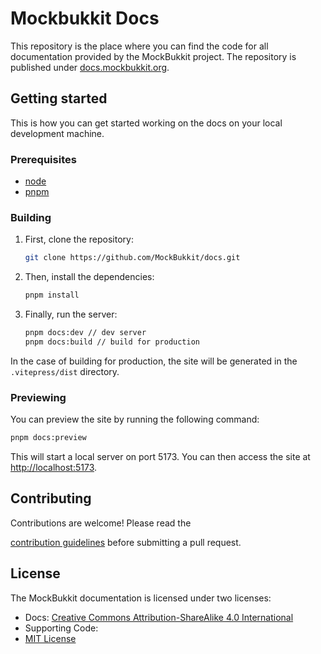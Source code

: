 # Mockbukkit Docs

This repository is the place where you can find the code for all documentation
provided by the MockBukkit project. The repository is published under
[docs.mockbukkit.org](https://docs.mockbukkit.org).

## Getting started

This is how you can get started working on the docs on your local development
machine.

### Prerequisites

- [node](https://nodejs.org)
- [pnpm](https://pnpm.io/)

### Building

1. First, clone the repository:

   ```bash
   git clone https://github.com/MockBukkit/docs.git
   ```

2. Then, install the dependencies:

   ```bash
   pnpm install
   ```

3. Finally, run the server:

   ```bash
   pnpm docs:dev // dev server
   pnpm docs:build // build for production
   ```

In the case of building for production, the site will be generated in the
`.vitepress/dist` directory.

### Previewing

You can preview the site by running the following command:

```bash
pnpm docs:preview
```

This will start a local server on port 5173.
You can then access the site at <http://localhost:5173>.

## Contributing

Contributions are welcome! Please read the
<!-- markdownlint-disable-next-line MD013 -->
[contribution guidelines](https://github.com/MockBukkit/docs/blob/main/CONTRIBUTING.md)
before submitting a pull request.

## License

The MockBukkit documentation is licensed under two licenses:

- Docs:
  [Creative Commons Attribution-ShareAlike 4.0 International](https://github.com/MockBukkit/docs/blob/main/docs/LICENSE)
- Supporting Code:
- [MIT License](https://github.com/MockBukkit/docs/blob/main/LICENSE)
